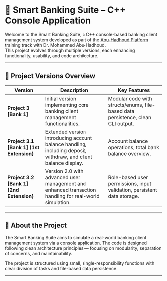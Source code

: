 # 🏦 Smart Banking Suite – C++ Console Application

Welcome to the Smart Banking Suite, a C++ console-based banking client management system developed as part of the [Abu-Hadhoud Platform](https://programmingadvices.com/) training track with Dr. Mohammed Abu-Hadhoud.  
This project evolves through multiple versions, each enhancing functionality, usability, and code architecture.

---

## 📁 Project Versions Overview

| Version              | Description                                                                                                  | Key Features                                                         |
|----------------------|--------------------------------------------------------------------------------------------------------------|----------------------------------------------------------------------|
| **Project 3 [Bank 1]**             | Initial version implementing core banking client management functionalities.                                    | Modular code with structs/enums, file-based data persistence, clean CLI output. |
| **Project 3.1 [Bank 1] (1st Extension)** | Extended version introducing account balance handling, including deposit, withdraw, and client balance display. | Account balance operations, total bank balance overview. |
| **Project 3.2 [Bank 1] (2nd Extension)** | Version 2.0 with advanced user management and enhanced transaction handling for real-world simulation.           | Role-based user permissions, input validation, persistent data storage. |

---

## 📖 About the Project

The Smart Banking Suite aims to simulate a real-world banking client management system via a console application. The code is designed following clean architecture principles — focusing on modularity, separation of concerns, and maintainability.

The project is structured using small, single-responsibility functions with clear division of tasks and file-based data persistence.

---

